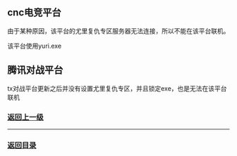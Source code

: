 ## cnc电竞平台

由于某种原因，该平台的尤里复仇专区服务器无法连接，所以不能在该平台联机。

该平台使用yuri.exe 

## 腾讯对战平台

tx对战平台更新之后并没有设置尤里复仇专区，并且锁定exe，也是无法在该平台联机





### [返回上一级](./使用第三方对战平台)
--------------------------------------------------------------------------------------------------------------------------
### [返回目录](./常见问题指南)
